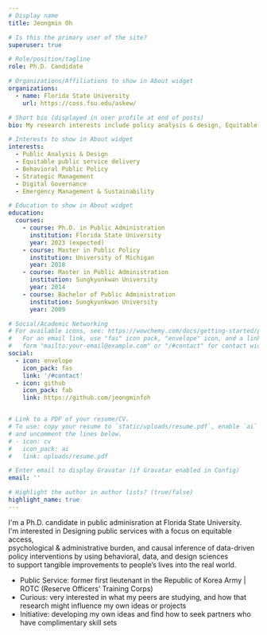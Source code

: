 ```yaml
---
# Display name
title: Jeongmin Oh

# Is this the primary user of the site?
superuser: true

# Role/position/tagline
role: Ph.D. Candidate

# Organizations/Affiliations to show in About widget
organizations:
  - name: Florida State University
    url: https://coss.fsu.edu/askew/

# Short bio (displayed in user profile at end of posts)
bio: My research interests include policy analysis & design, Equitable public service delivery and strategic management.

# Interests to show in About widget
interests:
  - Public Analysis & Design
  - Equitable public service delivery
  - Behavioral Public Policy  
  - Strategic Management
  - Digital Governance
  - Emergency Management & Sustainability

# Education to show in About widget
education:
  courses:
    - course: Ph.D. in Public Administration
      institution: Florida State University
      year: 2023 (expected)
    - course: Master in Public Policy
      institution: University of Michigan
      year: 2018
    - course: Master in Public Administration
      institution: Sungkyunkwan University
      year: 2014      
    - course: Bachelor of Public Administration 
      institution: Sungkyunkwan University
      year: 2009

# Social/Academic Networking
# For available icons, see: https://wowchemy.com/docs/getting-started/page-builder/#icons
#   For an email link, use "fas" icon pack, "envelope" icon, and a link in the
#   form "mailto:your-email@example.com" or "/#contact" for contact widget.
social:
  - icon: envelope
    icon_pack: fas
    link: '/#contact'
  - icon: github
    icon_pack: fab
    link: https://github.com/jeongminfoh


# Link to a PDF of your resume/CV.
# To use: copy your resume to `static/uploads/resume.pdf`, enable `ai` icons in `params.toml`,
# and uncomment the lines below.
# - icon: cv
#   icon_pack: ai
#   link: uploads/resume.pdf

# Enter email to display Gravatar (if Gravatar enabled in Config)
email: ''

# Highlight the author in author lists? (true/false)
highlight_name: true
---
```


I'm a Ph.D. candidate in public adminisration at Florida State University. </br> 
I'm interested in Designing public services with a focus on equitable access, </br>
psychological & administrative burden, and causal inference of data-driven </br>
policy interventions by using behavioral, data, and design sciences </br> 
to support tangible improvements to people’s lives into the real world.  </br>

- Public Service: former first lieutenant in the Republic of Korea Army | ROTC (Reserve Officers’ Training Corps)
- Curious: very interested in what my peers are studying, and how that research might influence my own ideas or projects
- Initiative: developing my own ideas and find how to seek partners who have complimentary skill sets 
